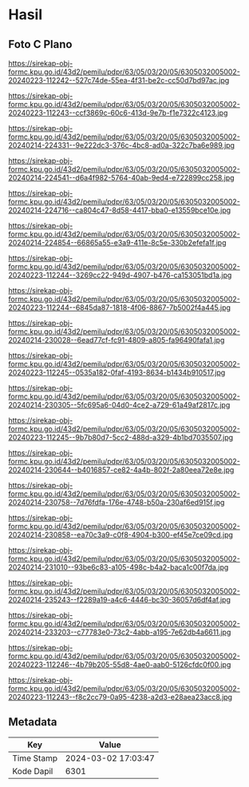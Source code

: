 # Hasil

## Foto C Plano

https://sirekap-obj-formc.kpu.go.id/43d2/pemilu/pdpr/63/05/03/20/05/6305032005002-20240223-112242--527c74de-55ea-4f31-be2c-cc50d7bd97ac.jpg

https://sirekap-obj-formc.kpu.go.id/43d2/pemilu/pdpr/63/05/03/20/05/6305032005002-20240223-112243--ccf3869c-60c6-413d-9e7b-f1e7322c4123.jpg

https://sirekap-obj-formc.kpu.go.id/43d2/pemilu/pdpr/63/05/03/20/05/6305032005002-20240214-224331--9e222dc3-376c-4bc8-ad0a-322c7ba6e989.jpg

https://sirekap-obj-formc.kpu.go.id/43d2/pemilu/pdpr/63/05/03/20/05/6305032005002-20240214-224541--d6a4f982-5764-40ab-9ed4-e722899cc258.jpg

https://sirekap-obj-formc.kpu.go.id/43d2/pemilu/pdpr/63/05/03/20/05/6305032005002-20240214-224716--ca804c47-8d58-4417-bba0-e13559bce10e.jpg

https://sirekap-obj-formc.kpu.go.id/43d2/pemilu/pdpr/63/05/03/20/05/6305032005002-20240214-224854--66865a55-e3a9-411e-8c5e-330b2efefa1f.jpg

https://sirekap-obj-formc.kpu.go.id/43d2/pemilu/pdpr/63/05/03/20/05/6305032005002-20240223-112244--3269cc22-949d-4907-b476-ca153051bd1a.jpg

https://sirekap-obj-formc.kpu.go.id/43d2/pemilu/pdpr/63/05/03/20/05/6305032005002-20240223-112244--6845da87-1818-4f06-8867-7b5002f4a445.jpg

https://sirekap-obj-formc.kpu.go.id/43d2/pemilu/pdpr/63/05/03/20/05/6305032005002-20240214-230028--6ead77cf-fc91-4809-a805-fa96490fafa1.jpg

https://sirekap-obj-formc.kpu.go.id/43d2/pemilu/pdpr/63/05/03/20/05/6305032005002-20240223-112245--0535a182-0faf-4193-8634-b1434b910517.jpg

https://sirekap-obj-formc.kpu.go.id/43d2/pemilu/pdpr/63/05/03/20/05/6305032005002-20240214-230305--5fc695a6-04d0-4ce2-a729-61a49af2817c.jpg

https://sirekap-obj-formc.kpu.go.id/43d2/pemilu/pdpr/63/05/03/20/05/6305032005002-20240223-112245--9b7b80d7-5cc2-488d-a329-4b1bd7035507.jpg

https://sirekap-obj-formc.kpu.go.id/43d2/pemilu/pdpr/63/05/03/20/05/6305032005002-20240214-230644--b4016857-ce82-4a4b-802f-2a80eea72e8e.jpg

https://sirekap-obj-formc.kpu.go.id/43d2/pemilu/pdpr/63/05/03/20/05/6305032005002-20240214-230758--7d76fdfa-176e-4748-b50a-230af6ed915f.jpg

https://sirekap-obj-formc.kpu.go.id/43d2/pemilu/pdpr/63/05/03/20/05/6305032005002-20240214-230858--ea70c3a9-c0f8-4904-b300-ef45e7ce09cd.jpg

https://sirekap-obj-formc.kpu.go.id/43d2/pemilu/pdpr/63/05/03/20/05/6305032005002-20240214-231010--93be6c83-a105-498c-b4a2-baca1c00f7da.jpg

https://sirekap-obj-formc.kpu.go.id/43d2/pemilu/pdpr/63/05/03/20/05/6305032005002-20240214-235243--f2289a19-a4c6-4446-bc30-36057d6df4af.jpg

https://sirekap-obj-formc.kpu.go.id/43d2/pemilu/pdpr/63/05/03/20/05/6305032005002-20240214-233203--c77783e0-73c2-4abb-a195-7e62db4a6611.jpg

https://sirekap-obj-formc.kpu.go.id/43d2/pemilu/pdpr/63/05/03/20/05/6305032005002-20240223-112246--4b79b205-55d8-4ae0-aab0-5126cfdc0f00.jpg

https://sirekap-obj-formc.kpu.go.id/43d2/pemilu/pdpr/63/05/03/20/05/6305032005002-20240223-112243--f8c2cc79-0a95-4238-a2d3-e28aea23acc8.jpg


## Metadata

| Key        | Value               |
| ---------- | ------------------- |
| Time Stamp | 2024-03-02 17:03:47 |
| Kode Dapil | 6301                |



